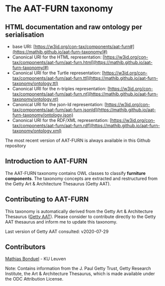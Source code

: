 # The AAT-FURN taxonomy

## HTML documentation and raw ontology per serialisation

* base URI: [https://w3id.org/con-tax/components/aat-furn#](https://mathib.github.io/aat-furn-taxonomy/#)
* Canonical URI for the HTML representation: [https://w3id.org/con-tax/components/aat-furn/aat-furn.html](https://mathib.github.io/aat-furn-taxonomy/#)
* Canonical URI for the Turtle representation: [https://w3id.org/con-tax/components/aat-furn/aat-furn.ttl](https://mathib.github.io/aat-furn-taxonomy/ontology.ttl)
* Canonical URI for the n-triples representation: [https://w3id.org/con-tax/components/aat-furn/aat-furn.nt](https://mathib.github.io/aat-furn-taxonomy/ontology.nt)
* Canonical URI for the json-ld representation: [https://w3id.org/con-tax/components/aat-furn/aat-furn.jsonld](https://mathib.github.io/aat-furn-taxonomy/ontology.json)
* Canonical URI for the RDF/XML representation: [https://w3id.org/con-tax/components/aat-furn/aat-furn.rdf](https://mathib.github.io/aat-furn-taxonomy/ontology.xml)

The most recent version of AAT-FURN is always available in this Github repository

## Introduction to AAT-FURN

The AAT-FURN taxonomy contains OWL classes to classify **furniture components**. The taxonomy concepts are extracted and restructured from the Getty Art & Architecture Thesaurus (Getty AAT).

## Contributing to AAT-FURN

This taxonomy is automatically derived from the Getty Art & Architecture Thesaurus ([Getty AAT](https://www.getty.edu/research/tools/vocabularies/aat/about.html)). 
Please consider to contribute directly to the Getty AAT thesaurus and inform me to update this taxonomy.

Last version of Getty AAT consulted: v2020-07-29

## Contributors

[Mathias Bonduel](https://github.com/mathib) - KU Leuven

Note: Contains information from the J. Paul Getty Trust, Getty Research Institute, the Art & Architecture Thesaurus, which is made available under the ODC Attribution License.
